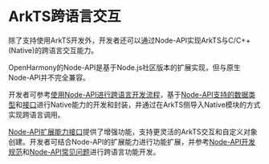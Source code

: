 # ArkTS跨语言交互
<!--Kit: ArkTS-->
<!--Subsystem: ArkCompiler-->
<!--Owner: @xliu-huanwei; @shilei123; @huanghello-->
<!--Designer: @shilei123-->
<!--Tester: @kirl75; @zsw_zhushiwei-->
<!--Adviser: @foryourself-->

除了支持使用ArkTS开发外，开发者还可以通过Node-API实现ArkTS与C/C++(Native)的跨语言交互能力。

OpenHarmony的Node-API是基于Node.js社区版本的扩展实现，但与原生Node-API并不完全兼容。

开发者可参考[使用Node-API进行跨语言开发流程](../napi/use-napi-process.md)，基于[Node-API支持的数据类型](../napi/napi-data-types-interfaces.md#node-api的数据类型)和[接口](../reference/native-lib/napi.md)进行Native能力的开发和封装，并通过在ArkTS侧导入Native模块的方式实现跨语言调用。

[Node-API扩展能力接口](../napi/use-napi-about-extension.md)提供了增强功能，支持更灵活的ArkTS交互和自定义对象创建。开发者可结合Node-API的扩展能力进行功能扩展，并参考[Node-API开发规范](../napi/napi-guidelines.md)和[Node-API常见问题](../napi/use-napi-faqs.md)进行跨语言功能开发。
